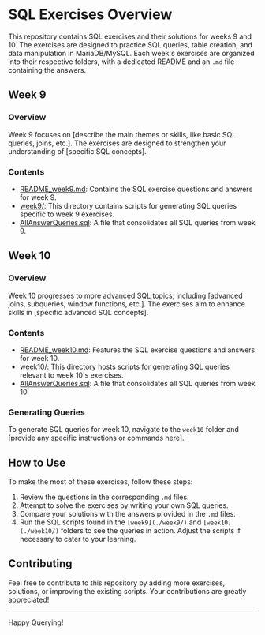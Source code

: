 # SQL Exercises Overview

This repository contains SQL exercises and their solutions for weeks 9 and 10. The exercises are designed to practice SQL queries, table creation, and data manipulation in MariaDB/MySQL. Each week's exercises are organized into their respective folders, with a dedicated README and an `.md` file containing the answers.

## Week 9

### Overview

Week 9 focuses on [describe the main themes or skills, like basic SQL queries, joins, etc.]. The exercises are designed to strengthen your understanding of [specific SQL concepts].

### Contents

- [README_week9.md](./README_week9.md): Contains the SQL exercise questions and answers for week 9.
- [week9/](./Week9/): This directory contains scripts for generating SQL queries specific to week 9 exercises.
- [AllAnswerQueries.sql](./Week9/AllAnswerQueries.sql): A file that consolidates all SQL queries from week 9.

## Week 10

### Overview

Week 10 progresses to more advanced SQL topics, including [advanced joins, subqueries, window functions, etc.]. The exercises aim to enhance skills in [specific advanced SQL concepts].

### Contents

- [README_week10.md](./README_WEEK10.md): Features the SQL exercise questions and answers for week 10.
- [week10/](./Week10/): This directory hosts scripts for generating SQL queries relevant to week 10's exercises.
- [AllAnswerQueries.sql](./Week10/AllAnswerQueries.sql): A file that consolidates all SQL queries from week 10.


### Generating Queries

To generate SQL queries for week 10, navigate to the `week10` folder and [provide any specific instructions or commands here].

## How to Use

To make the most of these exercises, follow these steps:
1. Review the questions in the corresponding `.md` files.
2. Attempt to solve the exercises by writing your own SQL queries.
3. Compare your solutions with the answers provided in the `.md` files.
4. Run the SQL scripts found in the `[week9](./week9/)` and `[week10](./week10/)` folders to see the queries in action. Adjust the scripts if necessary to cater to your learning.

## Contributing

Feel free to contribute to this repository by adding more exercises, solutions, or improving the existing scripts. Your contributions are greatly appreciated!

---

Happy Querying!
